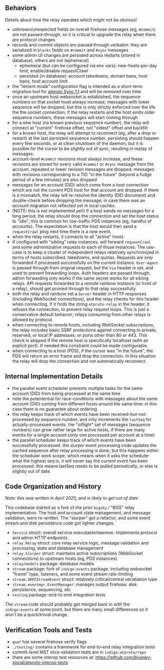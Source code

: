 

## Behaviors

Details about how the relay operates which might not be obvious!

- unknown/unexpected fields on overall firehose messages (eg, `#commit`) are *not* passed-through, so it is critical to upgrade the relay when there are protocol changes
- records and commit objects *are* passed through verbatim: they are serialized in `blocks` fields on `#commit` and `#sync` messages
- some admin UI changes are persisted across restarts (stored in database), others are not (ephemeral)
  - ephemeral (but can be configured via env vars): new-hosts-per-day limit; enable/disable requestCrawl
  - persisted (in database): account takedowns, domain bans, host bans, host account limit
- the "lenient mode" configuration flag is intended as a short-term migration tool for [atproto Sync 1.1](https://github.com/bluesky-social/proposals/tree/main/0006-sync-iteration) and will be removed over time
- once an upstream host websocket is established, the sequence numbers on that socket must always increase; messages with lower sequence will be dropped. but this is only strictly enforced over the life the the socket connection; if the relay restarts and the host emits older sequence numbers, those messages will start coming through
- for a new host (no known previous sequence number), the relay will connect at "current" firehose offset, not "oldest" offset and backfill
- for a known host, the relay will attempt to reconnect (eg, after a drop or restart) at the last persisted sequence number. persisting should happen every few seconds, or at clean shutdown of the daemon, but it is possible for the cursor to be slightly out of sync, resulting in replay of messages
- account-level `#commit` revisions must always increase, and these revisions are stored for every valid `#commit` or `#sync` message from the account. repeated or lower revision messages are dropped. messages with revisions corresponding to a TID "in the future" (beyond a fudge period of a few minutes) are also dropped
- messages for an account (DID) which come from a host connection which are not the current PDS host for that account are dropped. If there is a mismatch, the relay will re-resolve the identity (DID document) and double-check before dropping the message, in case there was an account migration not reflected yet in local caches.
- (NOTE: this is not implemented yet!) if a host sends no messages for a long period, the relay should drop the connection and set the host status to "idle"; this is common for low-traffic PDS instances (eg, handful of accounts). The expectation is that the host would then send a `requestCrawl` ping next time there is a new event.
- when the relay restarts, it connects to all "active" hosts
- if configured with "sibling" relay instances, will forward `requestCrawl` and some administrative requests to each of those instances. The use-case is to keep a cluster of independent relays relatively synchronized in terms of hosts subscribed, takedowns, and quotas. Requests are only forwarded if processed successfully on the current instance. `User-Agent` is passed through from original request, but the `Via` header is set, and used to prevent forwarding loops. Auth headers are passed through; admin forwarding only works if the same secret works for all sibling relays. API requests forwarded to a remote rainbow instance (in front of a relay), should get proxied through to that relay successfully.
- both the relay and rainbow set a `Server` header in HTTP responses (including WebSocket connections), and the relay checks for this header when connecting. If it finds the string `atproto-relay` in the header, it refuses the connection, to prevent relay request loops. This is just a conservative default behavior; relays consuming from other relays is allowed by protocol.
- when connecting to remote hosts, including WebSocket subscriptions, the relay includes basic SSRF protections against connecting to private, reserved, or local IP addresses; or ports other than 80 or 443. This check is skipped if the remote host is specifically localhost (with an explicit port). If needed this constraint could be made configurable.
- when connecting to a host (PDS), if the cursor was "in the future", the PDS will return an error frame and drop the connection. In this situation the relay will drop the connection and not automatically reconnect.


## Internal Implementation Details

- the parallel event scheduler prevents multiple tasks for the same account (DID) from being processed at the same time
- note the potentential for race-conditions with messages about the same account (DID) coming from different hosts around the same time: in this case there is no guarantee about ordering
- the relay keeps track of which events have been received-but-not-processed by sequence number, and only increments the `lastSeq` for actually-processed events. the "inflight" set of messages (sequence numbers) can grow rather large for active hosts, if there are many events for a single account (only one processed per account at a time)
- the parallel scheduler keeps track of which events have been successfully processed. the slurper event processing code updates the cached sequence after relay processing is done, but this happens within the scheduler work scope, which means when it asks the scheduler what the highest seq is, it will never say the *current* event has been processed. this means lastSeq needs to be pulled periodically, or else is slightly out of date.


## Code Organization and History

*Note: this was written in April 2025, and is likely to get out of date*

This codebase started as a fork of the prior `bigsky` / "BGS" relay implementation. The host and account state management, and message validation, were re-written. The "slurper" got a refactor, and some event stream and disk persistence code got lighter changes.

- `Service` struct: overall service executable/daemon. Implements protocol and admin HTTP endpoints.
- `relay.Relay` struct: core relay service logic, message validation and processing, state and database management
- `relay.Slurper` struct: maintains active subscriptions (WebSocket connections) to upstream hosts (eg, PDS instances)
- `relay/models` package: database models
- `stream` package: fork of `indigo:events` package, including websocket "frame" type, listeners, and some event stream rate-limiting
- `stream.XRPCStreamEvent` struct: relatively critical/central serialiation type
- `stream.eventmgr.EventManager`: manages output firehose: disk persistence, sequencing, etc
- `testing` package: end-to-end integration tests

The `stream` code should probably get merged back in with the `indigo:events` at some point, but there are many small differences so it won't be a quick/trivial change.


## Verification Tools and Tests

- `goat` has several firehose verify flags
- `./testing/` contains a framework for end-to-end relay integration tests
- commit-level MST slice validation tests are in `indigo:atproto/repo`
- there are some interop test resources at: https://github.com/bluesky-social/atproto-interop-tests
